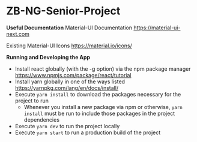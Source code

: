 # ZB-NG-Senior-Project

**Useful Documentation**
Material-UI Documentation
https://material-ui-next.com

Existing Material-UI Icons
https://material.io/icons/

**Running and Developing the App**
* Install react globally (with the -g option) via the npm package manager https://www.npmjs.com/package/react/tutorial
* Install yarn globally in one of the ways listed https://yarnpkg.com/lang/en/docs/install/
* Execute `yarn install` to download the packages necessary for the project to run
  * Whenever you install a new package via npm or otherwise, `yarn install` must be run to include those packages in the project dependencies
* Execute `yarn dev` to run the project locally
* Execute `yarn start` to run a production build of the project
